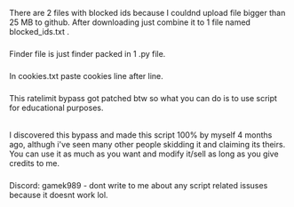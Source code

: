 There are 2 files with blocked ids because I couldnd upload file bigger than 25 MB to github. After downloading just combine it to 1 file named blocked_ids.txt .
###
Finder file is just finder packed in 1 .py file.
###
In cookies.txt paste cookies line after line.
###
This ratelimit bypass got patched btw so what you can do is to use script for educational purposes.
######
I discovered this bypass and made this script 100% by myself 4 months ago, althugh i've seen many other people skidding it and claiming its theirs.                                 
You can use it as much as you want and modify it/sell as long as you give credits to me.
###
Discord: gamek989 - dont write to me about any script related issuses because it doesnt work lol.
